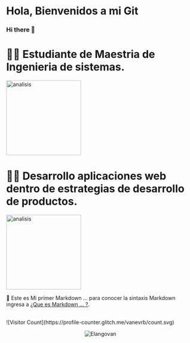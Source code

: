 # Hola, Bienvenidos a mi Git
### Hi there 👋

<p align="center">

# 👩‍💼  Estudiante de Maestria de Ingenieria de sistemas.

<img width="200" alt="analisis" src="https://github.com/vanevrb/vanevrb/blob/master/student.jpg"> 
</p>
<p align="center">


# 💁‍♀️ Desarrollo aplicaciones web dentro de estrategias de desarrollo de productos.

<img width="200" alt="analisis" src="https://github.com/vanevrb/vanevrb/blob/master/analytics.png"> 

🔭 Este es Mi primer Markdown ... para conocer la sintaxis Markdown ingresa a [¿Que es Markdown ... ?](https://www.twitch.tv/videos/699621601).
</p>

<!--

![Avatar](https://github.com/vanevrb/vanevrb/blob/master/analytics.png)

**vanevrb/vanevrb** is a ✨ _special_ ✨ repository because its `README.md` (this file) appears on your GitHub profile.

Here are some ideas to get you started:

- 🔭 I’m currently working on ...
- 🌱 I’m currently learning ...
- 👯 I’m looking to collaborate on ...
- 🤔 I’m looking for help with ...
- 💬 Ask me about ...
- 📫 How to reach me: ...
- 😄 Pronouns: ...
- ⚡ Fun fact: ...
-->
<!--
**Visitor Count :**-->
<br>
![Visitor Count](https://profile-counter.glitch.me/vanevrb/count.svg) 

<p align="center">
	<img src=https://github-readme-stats.vercel.app/api?username=vanevrb&show_icons=true alt=Elangovan />
</p>
